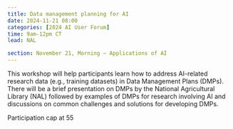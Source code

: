 ```yaml
---
title: Data management planning for AI
date: 2024-11-21 08:00
categories: [2024 AI User Forum] 
time: 9am-12pm CT
lead: NAL

section: November 21, Morning — Applications of AI
---
```


This workshop will help participants learn how to address AI-related research data (e.g., training datasets) in Data Management Plans (DMPs). There will be a brief presentation on DMPs by the National Agricultural Library (NAL) followed by examples of DMPs for research involving AI and discussions on common challenges and solutions for developing DMPs.<!--excerpt--> 

Participation cap at 55